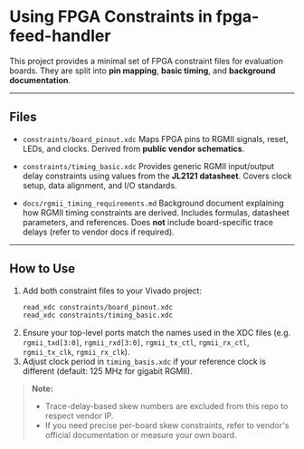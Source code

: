 # Using FPGA Constraints in fpga-feed-handler

This project provides a minimal set of FPGA constraint files for evaluation boards.
They are split into **pin mapping**, **basic timing**, and **background documentation**.

---

## Files

- `constraints/board_pinout.xdc`
  Maps FPGA pins to RGMII signals, reset, LEDs, and clocks.
  Derived from **public vendor schematics**.

- `constraints/timing_basic.xdc`
  Provides generic RGMII input/output delay constraints using values from the **JL2121 datasheet**.
  Covers clock setup, data alignment, and I/O standards.

- `docs/rgmii_timing_requirements.md`
  Background document explaining how RGMII timing constraints are derived.
  Includes formulas, datasheet parameters, and references.
  Does **not** include board-specific trace delays (refer to vendor docs if required).

---

## How to Use

1. Add both constraint files to your Vivado project:
   ```tcl
   read_xdc constraints/board_pinout.xdc
   read_xdc constraints/timing_basic.xdc
   ```
2. Ensure your top-level ports match the names used in the XDC files
(e.g. ```rgmii_txd[3:0]```, ```rgmii_rxd[3:0]```, ```rgmii_tx_ctl```, ```rgmii_rx_ctl```, ```rgmii_tx_clk```, ```rgmii_rx_clk```).
3. Adjust clock period in ```timing_basis.xdc``` if your reference clock is different
(default: 125 MHz for gigabit RGMII).

> **Note:**
>- Trace-delay-based skew numbers are excluded from this repo to respect vendor IP.
>- If you need precise per-board skew constraints, refer to vendor's official documentation or measure your own board.